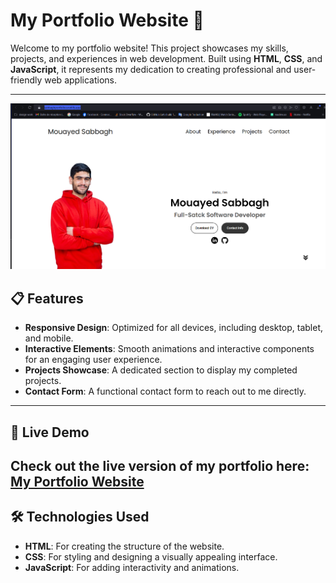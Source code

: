 # My Portfolio Website 🌟

Welcome to my portfolio website! This project showcases my skills, projects, and experiences in web development. Built using **HTML**, **CSS**, and **JavaScript**, it represents my dedication to creating professional and user-friendly web applications.

---

<img src="assets/readme.png"  title="Optional title" >

## 📋 Features

- **Responsive Design**: Optimized for all devices, including desktop, tablet, and mobile.
- **Interactive Elements**: Smooth animations and interactive components for an engaging user experience.
- **Projects Showcase**: A dedicated section to display my completed projects.
- **Contact Form**: A functional contact form to reach out to me directly.

---

## 🚀 Live Demo

Check out the live version of my portfolio here:  
[My Portfolio Website](https://sabbaghportfolioo.netlify.app)
---

## 🛠️ Technologies Used

- **HTML**: For creating the structure of the website.
- **CSS**: For styling and designing a visually appealing interface.
- **JavaScript**: For adding interactivity and animations.

